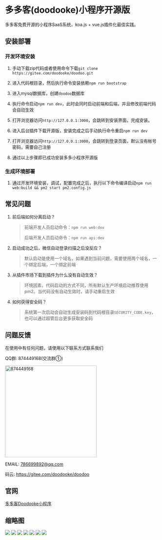 # 多多客(doodooke)小程序开源版

多多客免费开源的小程序SaaS系统，koa.js + vue.js插件化最佳实践。

## 安装部署

### 开发环境安装

1. 手动下载zip代码或者使用命令下载`git clone https://gitee.com/doodooke/doodoo.git`

2. 进入代码根目录，然后执行命令安装依赖`npm run bootstrap`

3. 进入mysql数据库，创建`doodoo`数据库

4. 执行命令启动`npm run dev`，此时会同时启动前端和后端，并且修改前端代码会自动生效

5. 打开浏览器访问`http://127.0.0.1:3000`，会跳转到安装界面，完成安装。

6. 进入后台插件下载开源版，安装完成之后手动执行命令重启`npm run dev`

7. 打开浏览器访问`http://127.0.0.1:3000`，会跳转到登录页面，默认没有帐号密码，需要自己注册

8. 通过以上步骤即已成功安装多多小程序开源版

### 生成环境部署

1. 通过开发环境安装，调试，配置完成之后，执行以下命令编译启动`npm run web:build && pm2 start pm2.config.js`



## 常见问题

1. 前后端如何分离启动？

   > 前端开发人员启动命令：`npm run web:dev`
   >
   > 后端开发人员启动命令：`npm run api:dev`

2. 启动成功之后，微信自动登录扫描之后没反应？

   > 默认启动是使用一个域名，如果遇到当前问题，需要使用两个域名，一个绑定后端，一个绑定前端

3. 从插件市场下载到插件为什么没有自动生效？

   > 环境因素，代码启动的方式不同，所有默认生产环境启动推荐使用pm2。当代码没有自动生效时，请手动重启生效

4. 如何获得安全码？
   
   > 系统第一次启动会自动生成安装码到代码根目录`SECURITY_CODE.key`， 也可以通过超管后台更多获取安全码

## 问题反馈

在使用中有任何问题，请使用以下联系方式联系我们

QQ群: 874449168(交流群①)

 <img src="https://gitee.com/doodooke/doodoo/raw/master/thumb/qqqun.jpg" width="300" alt="874449168"/>

EMAIL: 786699892@qq.com

码云: https://gitee.com/doodooke/doodoo

## 官网
[多多客Doodooke小程序](https://www.doodooke.com)

## 缩略图
![](/raw/master/docs/thumb/1.jpg)
![](https://gitee.com/doodooke/doodoo/raw/master/thumb/2.jpg)
![](https://gitee.com/doodooke/doodoo/raw/master/thumb/3.jpg)
![](https://gitee.com/doodooke/doodoo/raw/master/thumb/4.jpg)
![](https://gitee.com/doodooke/doodoo/raw/master/thumb/5.jpg)
![](https://gitee.com/doodooke/doodoo/raw/master/thumb/6.jpg)
![](https://gitee.com/doodooke/doodoo/raw/master/thumb/7.jpg)